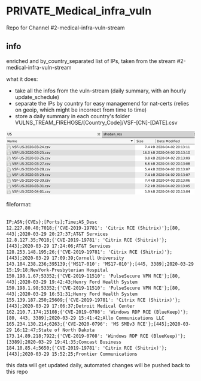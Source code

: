 # PRIVATE_Medical_infra_vuln
Repo for Channel #2-medical-infra-vuln-stream



## info

enriched and by_country_separated list of IPs,
taken from the stream #2-medical-infra-vuln-stream

what it does:

- take all the infos from the vuln-stream (daily summary, 
  with an hourly update_schedule)
- separate the IPs by country for easy managemend for nat-certs (relies on geoip, which might be incorrect from time to time)
- store a daily summary in each country's folder VULNS_TREAM_FIREHOSE/[Country_Code]/VSF-[CN]-[DATE].csv



![files](00_Docs/files.png)



fileformat:

~~~

IP;ASN;{CVEs};[Ports];Time;AS_Desc
12.227.80.40;7018;{'CVE-2019-19781': 'Citrix RCE (Shitrix)'};[80, 443];2020-03-29 20:27:37;AT&T Services
12.8.127.35;7018;{'CVE-2019-19781': 'Citrix RCE (Shitrix)'};[443];2020-03-29 17:24:06;AT&T Services
128.253.148.195;26;{'CVE-2019-19781': 'Citrix RCE (Shitrix)'};[443];2020-03-29 17:09:39;Cornell University
143.104.238.236;395139;{'MS17-010': 'MS17-010'};[445, 3389];2020-03-29 15:19:18;NewYork-Presbyterian Hospital
150.198.1.67;53352;{'CVE-2019-11510': 'PulseSecure VPN RCE'};[80, 443];2020-03-29 19:42:43;Henry Ford Health System
150.198.1.98;53352;{'CVE-2019-11510': 'PulseSecure VPN RCE'};[80, 443];2020-03-29 16:51:31;Henry Ford Health System
155.139.187.250;25609;{'CVE-2019-19781': 'Citrix RCE (Shitrix)'};[443];2020-03-29 17:06:37;Detroit Medical Center
162.210.7.174;15108;{'CVE-2019-0708': 'Windows RDP RCE (BlueKeep)'};[80, 443, 3389];2020-03-29 15:41:42;Allo Communications LLC
165.234.130.214;6263;{'CVE-2020-0796': 'MS SMBv3 RCE'};[445];2020-03-29 16:12:47;State of North Dakota
173.14.89.218;7922;{'CVE-2019-0708': 'Windows RDP RCE (BlueKeep)'};[3389];2020-03-29 19:41:35;Comcast Business
184.10.85.4;5650;{'CVE-2019-19781': 'Citrix RCE (Shitrix)'};[443];2020-03-29 15:52:25;Frontier Communications

~~~




this data will get updated daily, automated
changes will be pushed back to this repo 


